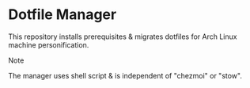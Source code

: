 # Dotfile Manager

This repository installs prerequisites & migrates dotfiles for Arch Linux machine personification.

> [!NOTE]
>
> The manager uses shell script & is independent of "chezmoi" or "stow".
